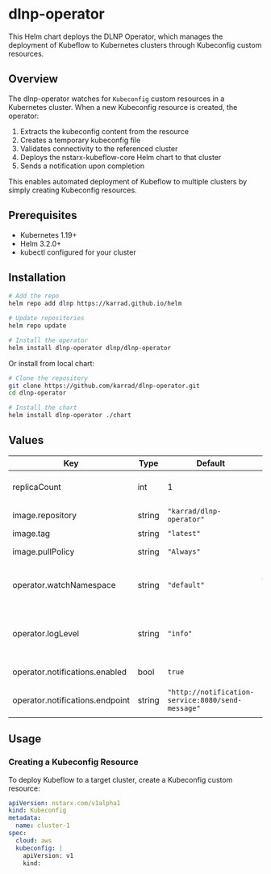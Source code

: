 # dlnp-operator

This Helm chart deploys the DLNP Operator, which manages the deployment of Kubeflow to Kubernetes clusters through Kubeconfig custom resources.

## Overview

The dlnp-operator watches for `Kubeconfig` custom resources in a Kubernetes cluster. When a new Kubeconfig resource is created, the operator:

1. Extracts the kubeconfig content from the resource
2. Creates a temporary kubeconfig file
3. Validates connectivity to the referenced cluster
4. Deploys the nstarx-kubeflow-core Helm chart to that cluster
5. Sends a notification upon completion

This enables automated deployment of Kubeflow to multiple clusters by simply creating Kubeconfig resources.

## Prerequisites

- Kubernetes 1.19+
- Helm 3.2.0+
- kubectl configured for your cluster

## Installation

```bash
# Add the repo
helm repo add dlnp https://karrad.github.io/helm

# Update repositories
helm repo update

# Install the operator
helm install dlnp-operator dlnp/dlnp-operator
```

Or install from local chart:

```bash
# Clone the repository
git clone https://github.com/karrad/dlnp-operator.git
cd dlnp-operator

# Install the chart
helm install dlnp-operator ./chart
```

## Values

| Key | Type | Default | Description |
|-----|------|---------|-------------|
| replicaCount | int | 1 | Number of operator replicas |
| image.repository | string | `"karrad/dlnp-operator"` | Image repository |
| image.tag | string | `"latest"` | Image tag |
| image.pullPolicy | string | `"Always"` | Image pull policy |
| operator.watchNamespace | string | `"default"` | Namespace to watch for Kubeconfig resources |
| operator.logLevel | string | `"info"` | Log level (debug, info, warning, error) |
| operator.notifications.enabled | bool | `true` | Enable notifications |
| operator.notifications.endpoint | string | `"http://notification-service:8080/send-message"` | Notification endpoint URL |

## Usage

### Creating a Kubeconfig Resource

To deploy Kubeflow to a target cluster, create a Kubeconfig custom resource:

```yaml
apiVersion: nstarx.com/v1alpha1
kind: Kubeconfig
metadata:
  name: cluster-1
spec:
  cloud: aws
  kubeconfig: |
    apiVersion: v1
    kind: